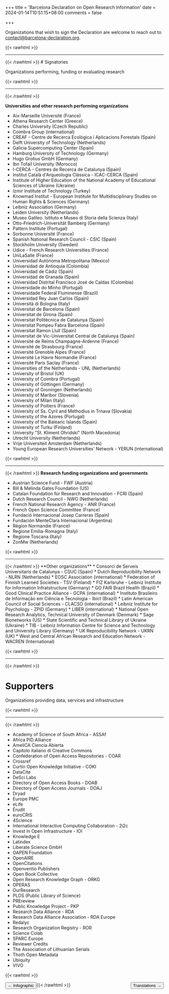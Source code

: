 +++
title = 'Barcelona Declaration on Open Research Information'
date = 2024-01-14T10:51:15+08:00
comments = false

+++

Organizations that wish to sign the Declaration are welcome to reach out to [contact@barcelona-declaration.org](mailto:contact@barcelona-declaration.org "mailto:contact@barcelona-declaration.org"). 

{{< rawhtml >}}
</br>
<hr class="small">
{{< /rawhtml >}}
# Signatories

Organizations performing, funding or evaluating research

{{< rawhtml >}}
</br>
<hr class="small">
{{< /rawhtml >}}

**Universities and other research performing organizations**
* Aix-Marseille Université (France)
* Athena Research Center (Greece)
* Charles University (Czech Republic)
* Coimbra Group (international)
* CREAF - Centre de Recerca Ecològica i Aplicacions Forestals (Spain)
* Delft University of Technology (Netherlands)
* Galicia Supercomputing Center (Spain)
* Hamburg University of Technology (Germany)
* Hugo Grotius GmbH (Germany)
* Ibn Tofaïl University (Morocco)
* I-CERCA - Centres de Recerca de Catalunya (Spain)
* Institut Català d'Arqueologia Clàssica - ICAC-CERCA (Spain)
* Institute of Higher Education of the National Academy of Educational Sciences of Ukraine (Ukraine)
* Izmir Institute of Technology (Turkey)
* Knowmad Institut - European Institute for Multidisciplinary Studies on Human Rights & Sciences (Germany)
* Leibniz Association (Germany)
* Leiden University (Netherlands)
* Museo Galileo. Istituto e Museo di Storia della Scienza (Italy)
* Otto-Friedrich-Universität Bamberg (Germany)
* Pattern Institute (Portugal)
* Sorbonne Université (France)
* Spanish National Research Council - CSIC (Spain)
* Stockholm University (Sweden)
* Udice - French Research Universities (France)
* UniLaSalle (France)
* Universidad Autónoma Metropolitana (Mexico)
* Universidad de Antioquia (Colombia)
* Universidad de Cádiz (Spain)
* Universidad de Granada (Spain)
* Universidad Distrital Francisco José de Caldas (Colombia)
* Universidade do Minho (Portugal)
* Universidade Federal Fluminense (Brazil)
* Universidad Rey Juan Carlos (Spain)
* Università di Bologna (Italy)
* Universitat de Barcelona (Spain)
* Universitat de Girona (Spain)
* Universitat Politècnica de Catalunya (Spain)
* Universitat Pompeu Fabra Barcelona (Spain)
* Universitat Ramon Llull (Spain)
* Universitat de Vic-Universitat Central de Catalunya (Spain)
* Université de Reims Champagne-Ardenne (France)
* Université de Strasbourg (France)
* Université Grenoble Alpes (France)
* Université Le Havre Normandie (France)
* Université Paris Saclay (France)
* Universities of the Netherlands - UNL (Netherlands)
* University of Bristol (UK)
* University of Coimbra (Portugal)
* University of Göttingen (Germany)
* University of Groningen (Netherlands)
* University of Maribor (Slovenia)
* University of Milan (Italy)
* University of Poitiers (France)
* University of Ss. Cyril and Methodius in Trnava (Slovakia)
* University of the Azores (Portugal)
* University of the Balearic Islands (Spain)
* University of Turku (Finland)
* University "St. Kliment Ohridski" (North Macedonia)
* Utrecht University (Netherlands)
* Vrije Universiteit Amsterdam (Netherlands)
* Young European Research Universities' Network - YERUN (international)

{{< rawhtml >}}
<br>
<hr class="small">

{{< /rawhtml >}}
**Research funding organizations and governments**
* Austrian Science Fund - FWF (Austria)
* Bill & Melinda Gates Foundation (US)
* Catalan Foundation for Research and Innovation - FCRI (Spain)
* Dutch Research Council - NWO (Netherlands)
* French National Research Agency - ANR (France)
* French Open Science Committee (France)
* Fundació Internacional Josep Carreras (Spain)
* Fundación MenteClara Internacional (Argentina)
* Région Normandie (France)
* Regione Emilia-Romagna (Italy)
* Regione Toscana (Italy)
* ZonMw (Netherlands)

{{< rawhtml >}}
<br>
<hr class="small">
{{< /rawhtml >}}
**Other organizations**
* Consorci de Serveis Universitaris de Catalunya - CSUC (Spain)
* Dutch Reproducibility Network - NLRN (Netherlands)
* EOSC Association (international)
* Federation of Finnish Learned Societies  - TSV (Finland)
* FIZ Karlsruhe - Leibniz Institute for Information Infratstructure (Germany)
* GO FAIR Brazil Health (Brazil)
* Good Clinical Practice Alliance - GCPA (international)
* Instituto Brasileiro de Informação em Ciência e Tecnologia - Ibict (Brazil)
* Latin American Council of Social Sciences - CLACSO (international)
* Leibniz Institute for Psychology - ZPID (Germany)
* LIBER (international)
* National Open Research Analytics, Technical University of Denmark (Denmark)
* Sage Bionetworks (US)
* State Scientific and Technical Library of Ukraine (Ukraine)
* TIB - Leibniz Information Centre for Science and Technology and University Library (Germany)
* UK Reproducibility Network - UKRN (UK)
* West and Central African Research and Education Network - WACREN (International)

{{< rawhtml >}}
<br>
<hr class="small">
{{< /rawhtml >}}

# Supporters
Organizations providing data, services and infrastructure

{{< rawhtml >}}
<br>
<hr class="small">
{{< /rawhtml >}}

* Academy of Science of South Africa - ASSAf
* Africa PID Alliance
* AmeliCA Ciencia Abierta
* Capitolo italiano di Creative Commons
* Confederation of Open Access Repositories - COAR
* Crossref 
* Curtin Open Knowledge Initiative - COKI
* DataCite
* DeSci Labs
* Directory of Open Access Books - DOAB
* Directory of Open Access Journals - DOAJ
* Dryad
* Europe PMC
* eLife
* Érudit
* euroCRIS
* 4Science
* International Interactive Computing Collaboration - 2i2c
* Invest in Open Infrastructure - IOI
* Knowledge E
* Latindex
* Liberate Science GmbH
* OAPEN Foundation
* OpenAIRE
* OpenCitations
* Openventio Publishers
* Open Book Collective
* Open Research Knowledge Graph - ORKG
* OPERAS
* OurResearch
* PLOS (Public Library of Science)
* PREreview
* Public Knowledge Project - PKP
* Research Data Alliance - RDA
* Research Data Alliance Association - RDA Europe 
* Redalyc
* Research Organization Registry - ROR
* Science Colab
* SPARC Europe
* Reviewer Credits
* The Association of Lithuanian Serials
* Thoth Open Metadata
* Ubiquity
* VIVO

{{< rawhtml >}}

<button style="float:left" onclick="document.location='/infographic'">&larr; Infographic</button> 

<button style="float:right" onclick="document.location='/translations'">Translations &rarr;</button> 

{{< /rawhtml >}}
